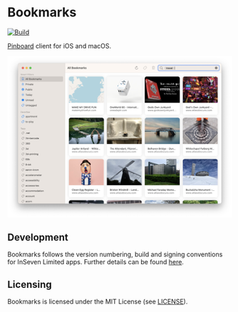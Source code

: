 # Bookmarks

[![Build](https://github.com/inseven/bookmarks/actions/workflows/build.yaml/badge.svg?branch=main)](https://github.com/inseven/bookmarks/actions/workflows/build.yaml)

[Pinboard](https://pinboard.in) client for iOS and macOS.

![Bookmarks screenshot](screenshot.png)

## Development

Bookmarks follows the version numbering, build and signing conventions for InSeven Limited apps. Further details can be found [here](https://github.com/inseven/build-documentation).

## Licensing

Bookmarks is licensed under the MIT License (see [LICENSE](LICENSE)).
